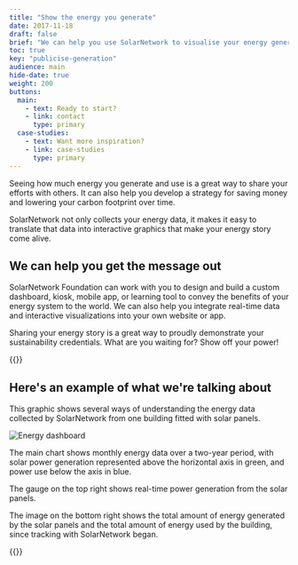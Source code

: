 ```yaml
---
title: "Show the energy you generate"
date: 2017-11-18
draft: false
brief: "We can help you use SolarNetwork to visualise your energy generation and all the other good work your system supports."
toc: true
key: "publicise-generation"
audience: main
hide-date: true
weight: 200
buttons:
  main:
    - text: Ready to start?
    - link: contact
      type: primary
  case-studies:
    - text: Want more inspiration?
    - link: case-studies
      type: primary
---
```

Seeing how much energy you generate and use is a great way to share your efforts with others.
It can also help you develop a strategy for saving money and lowering your carbon footprint over time.

SolarNetwork not only collects your energy data, it makes it easy to translate that data into interactive graphics that make your energy story come alive.

## We can help you get the message out

SolarNetwork Foundation can work with you to design and build a custom dashboard, kiosk, mobile app, or learning tool to convey the benefits of your energy system to the world. We can also help you integrate real-time data and interactive visualizations into your own website or app.

Sharing your energy story is a great way to proudly demonstrate your sustainability credentials. What are you waiting for? Show off your power!

{{<button-bar buttons="main"/>}}

## Here's an example of what we're talking about

This graphic shows several ways of understanding the energy data collected by SolarNetwork from one building fitted with solar panels.

![Energy dashboard](/img/services/dashboard-energy-1024x526.png)

The main chart shows monthly energy data over a two-year period, with solar power generation represented above the horizontal axis in green, and power use below the axis in blue.

The gauge on the top right shows real-time power generation from the solar panels.

The image on the bottom right shows the total amount of energy generated by the solar panels and the total amount of energy used by the building, since tracking with SolarNetwork began.

{{<button-bar buttons="case-studies"/>}}
